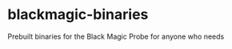 blackmagic-binaries
===================

Prebuilt binaries for the Black Magic Probe for anyone who needs
